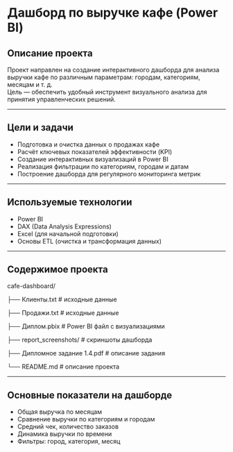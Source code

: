 # Дашборд по выручке кафе (Power BI)

## Описание проекта

Проект направлен на создание интерактивного дашборда для анализа выручки кафе по различным параметрам: городам, категориям, месяцам и т. д.  
Цель — обеспечить удобный инструмент визуального анализа для принятия управленческих решений.

---

## Цели и задачи

- Подготовка и очистка данных о продажах кафе
- Расчёт ключевых показателей эффективности (KPI)
- Создание интерактивных визуализаций в Power BI
- Реализация фильтрации по категориям, городам и датам
- Построение дашборда для регулярного мониторинга метрик

---

## Используемые технологии

- Power BI
- DAX (Data Analysis Expressions)
- Excel (для начальной подготовки)
- Основы ETL (очистка и трансформация данных)

---

## Содержимое проекта

cafe-dashboard/

├── Клиенты.txt # исходные данные

├── Продажи.txt #  исходные данные

├── Диплом.pbix # Power BI файл с визуализациями

├── report_screenshots/ # скриншоты дашборда

├── Дипломное задание 1.4.pdf # описание задания

└── README.md # описание проекта


---

## Основные показатели на дашборде

- Общая выручка по месяцам
- Сравнение выручки по категориям и городам
- Средний чек, количество заказов
- Динамика выручки по времени
- Фильтры: город, категория, месяц


